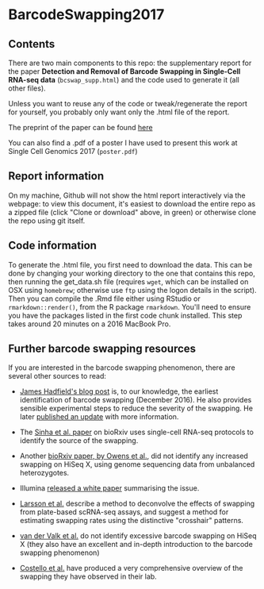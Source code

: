 # BarcodeSwapping2017

## Contents

There are two main components to this repo: the supplementary report for the paper **Detection and Removal of Barcode Swapping in Single-Cell RNA-seq data** (`bcswap_supp.html`) and the code used to generate it (all other files). 

Unless you want to reuse any of the code or tweak/regenerate the report for yourself, you probably only want only the .html file of the report.

The preprint of the paper can be found [here](http://www.biorxiv.org/content/early/2017/08/16/177048)

You can also find a .pdf of a poster I have used to present this work at Single Cell Genomics 2017 (`poster.pdf`)

## Report information

On my machine, Github will not show the html report interactively via the webpage: to view this document, it's easiest to download the entire repo as a zipped file (click "Clone or download" above, in green) or otherwise clone the repo using git itself.

## Code information

To generate the .html file, you first need to download the data. This can be done by changing your working directory to the one that contains this repo,
then running the get_data.sh file (requires `wget`, which can be installed on OSX using `homebrew`; otherwise use `ftp` using the logon details in the script). Then you can compile the .Rmd file either using RStudio 
or `rmarkdown::render()`, from the R package `rmarkdown`. You'll need to ensure you have the packages listed in the first code chunk installed. This step takes around 20 minutes on a 2016 MacBook Pro.

## Further barcode swapping resources

If you are interested in the barcode swapping phenomenon, there are several other sources to read:

* [James Hadfield's blog post](http://enseqlopedia.com/2016/12/index-mis-assignment-between-samples-on-hiseq-4000-and-x-ten/) is, to our knowledge, the earliest identification of barcode swapping (December 2016). He also provides sensible experimental steps to reduce the severity of the swapping. He later [published an update](http://enseqlopedia.com/2017/04/update-illumina-index-swapping-5/) with more information.

* The [Sinha et al. paper](http://www.biorxiv.org/content/early/2017/04/09/125724) on bioRxiv uses single-cell RNA-seq protocols to identify the source of the swapping.

* Another [bioRxiv paper, by Owens et al.](http://www.biorxiv.org/content/early/2017/05/25/142356), did not identify any increased swapping on HiSeq X, using genome sequencing data from unbalanced heterozygotes. 

* Illumina [released a white paper](https://www.illumina.com/content/dam/illumina-marketing/documents/products/whitepapers/index-hopping-white-paper-770-2017-004.pdf?linkId=36607862) summarising the issue.

* [Larsson et al.](https://www.nature.com/articles/nmeth.4666) describe a method to deconvolve the effects of swapping from plate-based scRNA-seq assays, and suggest a method for estimating swapping rates using the distinctive "crosshair" patterns.

* [van der Valk et al.](http://www.biorxiv.org/content/early/2017/08/22/179028) do not identify excessive barcode swapping on HiSeq X (they also have an excellent and in-depth introduction to the barcode swapping phenomenon)

* [Costello et al.](https://link.springer.com/article/10.1186/s12864-018-4703-0) have produced a very comprehensive overview of the swapping they have observed in their lab.


